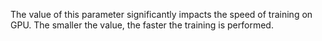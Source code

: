 
The value of this parameter significantly impacts the speed of training on GPU. The smaller the value, the faster the training is performed.
